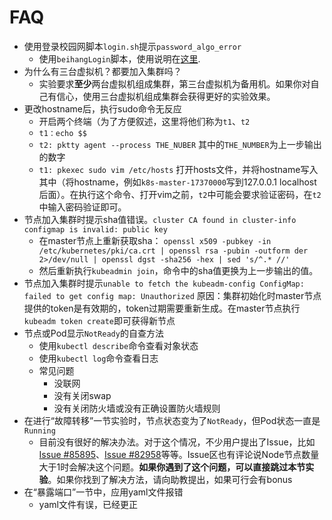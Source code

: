 # FAQ

- 使用登录校园网脚本`login.sh`提示`password_algo_error`
  - 使用`beihangLogin`脚本，使用说明在[这里](/how_to_use_beihanglogin.md).
- 为什么有三台虚拟机？都要加入集群吗？
  - 实验要求**至少**两台虚拟机组成集群，第三台虚拟机为备用机。如果你对自己有信心，使用三台虚拟机组成集群会获得更好的实验效果。
- 更改hostname后，执行sudo命令无反应
  - 开启两个终端（为了方便叙述，这里将他们称为`t1`、`t2`
  - `t1：echo $$`
  - `t2: pktty agent --process THE_NUBER` 其中的`THE_NUMBER`为上一步输出的数字
  - `t1: pkexec sudo vim /etc/hosts` 打开hosts文件，并将hostname写入其中（将hostname，例如`k8s-master-17370000`写到127.0.0.1 localhost后面）。在执行这个命令、打开vim之前，`t2`中可能会要求验证密码，在`t2`中输入密码验证即可。
- 节点加入集群时提示sha值错误。`cluster CA found in cluster-info configmap is invalid: public key`
  - 在master节点上重新获取sha：
    `openssl x509 -pubkey -in /etc/kubernetes/pki/ca.crt | openssl rsa -pubin -outform der 2>/dev/null | openssl dgst -sha256 -hex | sed 's/^.* //'`
  - 然后重新执行`kubeadmin join`，命令中的sha值更换为上一步输出的值。
- 节点加入集群时提示`unable to fetch the kubeadm-config ConfigMap: failed to get config map: Unauthorized`
  原因：集群初始化时master节点提供的token是有效期的，token过期需要重新生成。在master节点执行`kubeadm token create`即可获得新节点
- 节点或Pod显示`NotReady`的自查方法
  - 使用`kubectl describe`命令查看对象状态
  - 使用`kubectl log`命令查看日志
  - 常见问题
    - 没联网
    - 没有关闭swap
    - 没有关闭防火墙或没有正确设置防火墙规则
- 在进行“故障转移”一节实验时，节点状态变为了`NotReady`，但Pod状态一直是`Running`
  - 目前没有很好的解决办法。对于这个情况，不少用户提出了Issue，比如[Issue #85895](https://github.com/kubernetes/kubernetes/issues/85895)、[Issue #82958](https://github.com/kubernetes/kubernetes/issues/82958)等等。Issue区也有评论说Node节点数量大于1时会解决这个问题。**如果你遇到了这个问题，可以直接跳过本节实验**。如果你找到了解决方法，请向助教提出，如果可行会有bonus
- 在“暴露端口”一节中，应用yaml文件报错
  - yaml文件有误，已经更正
